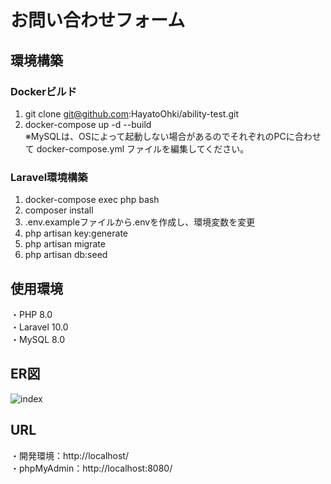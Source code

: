 # お問い合わせフォーム
## 環境構築
### Dockerビルド
1. git clone git@github.com:HayatoOhki/ability-test.git
2. docker-compose up -d --build  
※MySQLは、OSによって起動しない場合があるのでそれぞれのPCに合わせて docker-compose.yml ファイルを編集してください。
### Laravel環境構築
1. docker-compose exec php bash
2. composer install
3. .env.exampleファイルから.envを作成し、環境変数を変更
4. php artisan key:generate
5. php artisan migrate
6. php artisan db:seed
## 使用環境
・PHP 8.0  
・Laravel 10.0  
・MySQL 8.0
## ER図
![index](https://github.com/HayatoOhki/ability-test/assets/157372211/200a87a9-4a70-496e-a72a-b34a2c633411)
## URL
・開発環境：http://localhost/  
・phpMyAdmin：http://localhost:8080/
